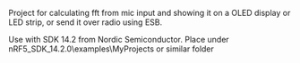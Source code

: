 Project for calculating fft from mic input and showing it on a OLED display or LED strip, or send it over radio using ESB.

Use with SDK 14.2 from Nordic Semiconductor. Place under nRF5_SDK_14.2.0\examples\MyProjects or similar folder